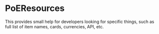 # PoEResources
This provides small help for developers looking for specific things, such as full list of item names, cards, currencies, API, etc.
